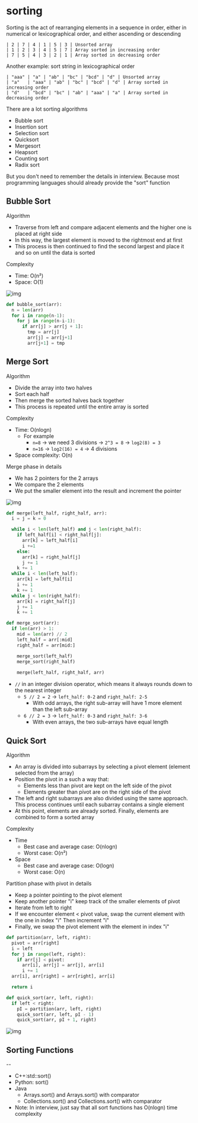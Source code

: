 # sorting

Sorting is the act of rearranging elements in a sequence in order, either in numerical or lexicographical order, and either ascending or descending

```text
| 2 | 7 | 4 | 1 | 5 | 3 | Unsorted array
| 1 | 2 | 3 | 4 | 5 | 7 | Array sorted in increasing order
| 7 | 5 | 4 | 3 | 2 | 1 | Array sorted in decreasing order
```

Another example: sort string in lexicographical order

```text
| "aaa" | "a" | "ab" | "bc" | "bcd" | "d" | Unsorted array
| "a"   | "aaa" | "ab" | "bc" | "bcd" | "d" | Array sorted in increasing order
| "d"   | "bcd" | "bc" | "ab" | "aaa" | "a" | Array sorted in decreasing order
```

There are a lot sorting algorithms

- Bubble sort
- Insertion sort
- Selection sort
- Quicksort
- Mergesort
- Heapsort
- Counting sort
- Radix sort

But you don't need to remember the details in interview. Because most programming languages should already provide the "sort" function

## Bubble Sort

Algorithm

- Traverse from left and compare adjacent elements and the higher one is placed at right side
- In this way, the largest element is moved to the rightmost end at first
- This process is then continued to find the second largest and place it and so on until the data is sorted

Complexity

- Time: O(n²)
- Space: O(1)

![img](./img/11.png)

```python
def bubble_sort(arr):
  n = len(arr)
  for i in range(n-1):
    for j in range(n-i-1):
      if arr[j] > arr[j + 1]:
        tmp = arr[j]
        arr[j] = arr[j+1]
        arr[j+1] = tmp
```

## Merge Sort

Algorithm

- Divide the array into two halves
- Sort each half
- Then merge the sorted halves back together
- This process is repeated until the entire array is sorted

Complexity

- Time: O(nlogn)
  - For example
    - `n=8` &rarr; we need 3 divisions &rarr; `2^3 = 8` &rarr; `log2(8) = 3`
    - `n=16` &rarr; `log2(16) = 4` &rarr; 4 divisions
- Space complexity: O(n)

Merge phase in details

- We has 2 pointers for the 2 arrays
- We compare the 2 elements
- We put the smaller element into the result and increment the pointer

![img](./img/12.png)

```python
def merge(left_half, right_half, arr):
  i = j = k = 0

  while i < len(left_half) and j < len(right_half):
    if left_half[i] < right_half[j]:
      arr[k] = left_half[i]
      i +=1
    else:
      arr[k] = right_half[j]
      j += 1
    k += 1
  while i < len(left_half):
    arr[k] = left_half[i]
    i += 1
    k += 1
  while j < len(right_half):
    arr[k] = right_half[j]
    j += 1
    k += 1

def merge_sort(arr):
  if len(arr) > 1:
    mid = len(arr) // 2
    left_half = arr[:mid]
    right_half = arr[mid:]

    merge_sort(left_half)
    merge_sort(right_half)
    
    merge(left_half, right_half, arr)
```

- `//` in an integer division operator, which means it always rounds down to the nearest integer
  - `5 // 2 = 2` &rarr; `left_half: 0-2` and `right_half: 2-5`
    - With odd arrays, the right sub-array will have 1 more element than the left sub-array
  - `6 // 2 = 3` &rarr; `left_half: 0-3` and `right_half: 3-6`
    - With even arrays, the two sub-arrays have equal length

## Quick Sort

Algorithm

- An array is divided into subarrays by selecting a pivot element (element selected from the array)
- Position the pivot in a such a way that:
  - Elements less than pivot are kept on the left side of the pivot
  - Elements greater than pivot are on the right side of the pivot
- The left and right subarrays are also divided using the same approach. This process continues until each subarray contains a single element
- At this point, elements are already sorted. Finally, elements are combined to form a sorted array

Complexity

- Time
  - Best case and average case: O(nlogn)
  - Worst case: O(n²)
- Space
  - Best case and average case: O(logn)
  - Worst case: O(n)

Partition phase with pivot in details

- Keep a pointer pointing to the pivot element
- Keep another pointer "i" keep track of the smaller elements of pivot
- Iterate from left to right
- If we encounter element < pivot value, swap the current element with the one in index "i" Then increment "i"
- Finally, we swap the pivot element with the element in index "i"

```python
def partition(arr, left, right):
  pivot = arr[right]
  i = left
  for j in range(left, right):
    if arr[j] < pivot:
      arr[i], arr[j] = arr[j], arr[i]
      i += 1
  arr[i], arr[right] = arr[right], arr[i]

  return i

def quick_sort(arr, left, right):
  if left < right:
    pI = partition(arr, left, right)
    quick_sort(arr, left, pI - 1)
    quick_sort(arr, pI + 1, right)
```

![img](./img/13.png)

## Sorting Functions

--

- C++:std::sort()
- Python: sort()
- Java
  - Arrays.sort() and Arrays.sort() with comparator
  - Collections.sort() and Collections.sort() with comparator
- Note: In interview, just say that all sort functions has O(nlogn) time complexity
